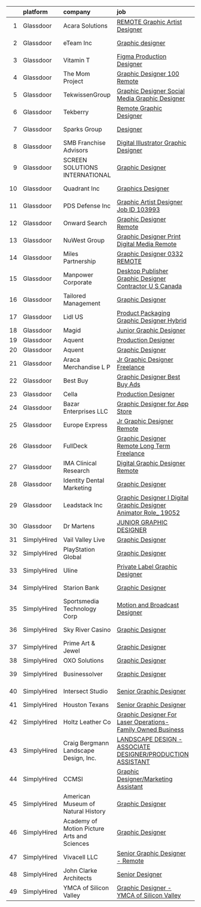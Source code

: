 

|    | platform    | company                                     | job                                                                                                                                                                                                                                                                                                                                                                                                                                                                                                                                                                                                                                                                                                                                                                                                                                                                                                                                                                                                                                                                                                                                                                                                                                                                                                                                                                                                                          | update_time   | location             |
|---:|:------------|:--------------------------------------------|:-----------------------------------------------------------------------------------------------------------------------------------------------------------------------------------------------------------------------------------------------------------------------------------------------------------------------------------------------------------------------------------------------------------------------------------------------------------------------------------------------------------------------------------------------------------------------------------------------------------------------------------------------------------------------------------------------------------------------------------------------------------------------------------------------------------------------------------------------------------------------------------------------------------------------------------------------------------------------------------------------------------------------------------------------------------------------------------------------------------------------------------------------------------------------------------------------------------------------------------------------------------------------------------------------------------------------------------------------------------------------------------------------------------------------------|:--------------|:---------------------|
|  1 | Glassdoor   | Acara Solutions                             | [REMOTE Graphic Artist Designer](https://www.glassdoor.com/partner/jobListing.htm?pos=118&ao=1110586&s=58&guid=00000181d76fe3139edc3bb3095b473e&src=GD_JOB_AD&t=SR&vt=w&ea=1&cs=1_ffbf6c90&cb=1657176843383&jobListingId=1007975119658&cpc=C4A69CCDBB3B9599&jrtk=3-0-1g7bmvopmg2d4801-1g7bmvoq5i9j6800-099f2c8023c48fb4--6NYlbfkN0BQuJXpfawXtfhwzLerQhC04iCxGrelUvn_xttDeop7CMmG32gURwRxtmLdzLGxgESU61qE8S3RslYZ1z-BhH3G9-sFiJgtum5grqzXsTvdCfNviOOaLGzvMMuiN6xhEkRv8dkN_0683ODe9FXNAH7DuEXAdQnXuuMlGFxQZ-fzGnlxoPCISL9BEzMKuv8FJc8SsdtJXsuNUj1W18gyNymWYC4PChondmOVD802FZy8NdHuhIrph6TsRxy5ad4lTt40fPMl6g-7QpQ23iOA6J2NAwpFZTpRAJ3rmuXcyRbmh3K8l4boAa_LkafiNbKEqKHeGRRMMMMxLsmJO4P7kqYN9T_lQhKOlyA_cXwoSoXA-ds_jUf_zk3W_eoCmKi9D9DXSS76wI-SyzTInw6wb9a5xx26qdybTmomtYxUMax6AHXBFfc_LhJoPk6-eiz4V9W3Lk-0B_CRxRlFQZtoPfQuu5RNEO4df1nQX5wm08N-Y6_T7wqAOp8b-Bgpxm0f-s1AEqaLUbu2QDwIhQMHC5EK5ZNdg_0FOn9IaC_KMf19ar31u3MfHi0ohasYbr2t5nY4qzzvRjXg0z-6F6uqNyLjNDWMQqSSwgCzjEeR8gg8OPsVuFvmxWnW_4hzhhrQiSfOW-sOfzLfgTfAX1hE-V5CNcjbVgYQbb4kX0a-IIIkVrnitzxzrxQqX14bJtd5f_poy9XUhjGcih7tEQ7UJrxX)                                                                                                                                                                                                                                                                                                                                    | 6d            | Orlando, FL          |
|  2 | Glassdoor   | eTeam Inc                                   | [Graphic designer](https://www.glassdoor.com/partner/jobListing.htm?pos=119&ao=1110586&s=58&guid=00000181d76fe3139edc3bb3095b473e&src=GD_JOB_AD&t=SR&vt=w&ea=1&cs=1_b54d4250&cb=1657176843383&jobListingId=1007986351950&cpc=2CAED5C921A5F994&jrtk=3-0-1g7bmvopmg2d4801-1g7bmvoq5i9j6800-f825e0b7b61fe252--6NYlbfkN0Dtmpfj98iB4C0jJJOWen3Era3IQfJzNZ4PFwBIKpo80E20bU78zJ3qEgsYTK5DSPzLLkBVNyadh0rdH9EF4yLyau84lI-dsFyU0Rlj9TyWPzzbxg0XzhRA7rZ6QIexTYRXlMHvtOncT7tygNVqgTozYyKwrg4XeRQTpqT0o1qjjyj8pwWZt7ssGpT7OSNAYfZYNfHuJlaC5OkeVsYNOTmiGxr8r3LtHV11x1tFw7B5CuKd_hyDJMl_VQ_tdvw2YvOxKYKgIHDyncfi2wU9VcQhWp8aYbrxJpPlOk8sz_ZfxV1Rhz4RdXLUX4MK9m03hNgAgjHHl9QZFYHDihZYDdyDTpcP0xVHZUWSTabO6a5SFx7LTGTAFDAOtu4wfXsesPZJlM02u3chYe7mVIE6jphEEWi0GOFDSq-CECeguDCvyDsTozbhY0VVndWc6AN_gkGmR-mtiSmTfZ44WkIYB_abpwHS7Aq-BX35XC3vDOSjx1Ep9RT66ajBNw7XafDrWkE%3D)                                                                                                                                                                                                                                                                                                                                                                                                                                                                                                                                                                    | 1d            | San Mateo, CA        |
|  3 | Glassdoor   | Vitamin T                                   | [Figma Production Designer](https://www.glassdoor.com/partner/jobListing.htm?pos=117&ao=1110586&s=58&guid=00000181d76fe3139edc3bb3095b473e&src=GD_JOB_AD&t=SR&vt=w&cs=1_f8db0bb9&cb=1657176843383&jobListingId=1007987464749&cpc=1FDE87803EF93CD3&jrtk=3-0-1g7bmvopmg2d4801-1g7bmvoq5i9j6800-e6866afb27e698a4--6NYlbfkN0DMrcEu7yrtATojKJA7cEzGQ3FdRGWLh0CZQInL4ECGI6k5tN82kdM0cJmh4vC7GgiBVMqJC5RmhFu7PEYgxLdA0FyN5Q0MsRUkFF0zD9NUXLflIitHVUTBi9ykAo9_qjZxnxkHvfKABmt67vOaDq3W1AoeQWZ3M4ufK6_jVDqLfBiyWPLX1jSdK1VTEF_QYazThs1WKx4JY8tV7Z-I3svMfF77BXB1JgyK6oHY7x35FvNSz9l3uB_A6qpOEj7Fq-7cJ8r9iGp6voeNxtxA7_AL1IOJ2VFCLRuB6_F4997HNMeJAcpPrWXckzFrxns7KUxvv7J8g1pPIw4W-OpWlDLXGP7wimkV8ePJ8y8Qjk4uPyHVhYImuBb9bKUhbnT7w2ug_5tqV5ld021nYAd6AIQ3CVhDVkpZzwybKhgsrl1IWZ6huzdFgvWC5iIvaZLEhwBCxFf9pRtpuX5Gqj2O9_TDwUvdCCTqVEo%3D)                                                                                                                                                                                                                                                                                                                                                                                                                                                                                                                                                                                                | 24h           | New York, NY         |
|  4 | Glassdoor   | The Mom Project                             | [Graphic Designer  100  Remote ](https://www.glassdoor.com/partner/jobListing.htm?pos=109&ao=1110586&s=58&guid=00000181d76fe3139edc3bb3095b473e&src=GD_JOB_AD&t=SR&vt=w&cs=1_f876b567&cb=1657176843381&jobListingId=1007987865662&cpc=7F6F94E2229B3AB5&jrtk=3-0-1g7bmvopmg2d4801-1g7bmvoq5i9j6800-969b4feaf08576f4--6NYlbfkN0BDp_epf89aHDQhKpPegNJQ_ldQpEFZQsM9OcONMGxWx6pU56EKHF58QjVdAUvn2gVWpkrLpX7vbb3ORdfjKY95xPDn0Q6wFEz3kaxCLlVrlJcsWX1wsGt37oDWjpmfVsyNesn5vfgI7RVzp_Ku_ujpggtNZBDw_33GE9WiXOwo2TJjQqnOmc_85HUEupvFFLvPn_zJ6Dck4Gb2ikm9o2zUFVU7KoBkZ_QTO4oXvSGxyPhZHNiYgpkBLQqvaXephrkPb0yXx8A-E0HEa_NKmV2ScY0RpjQjcAP6nkmXiwXiZ8p9Ot2HE8beUbl2SukKnYxOUKvV56nIOIrpAsVxug5WPLs3FrwZhdLKUrqvL-DRDUVFv9zKIKu85ZZzTaOeYNh3mEVZxuYPjTWUCgdKDwqsd6avOzXagsr6yLL19aZQWumXcAwrmLm4XFNv856JY4DFA58Z0U1_YlOd8lLBqnXRpgiyW7ztbuoKPYFTjytSeHl2Vx2AdUZlJKQGdynl0wuX9UO5SfPpmLWoTefehPdvYJcHLK9wfQdEryp5UGj0_ZTqzMBKbWGXEgoJuvV2Yh2iYkoBVdzvlQ%3D%3D)                                                                                                                                                                                                                                                                                                                                                                                                                                                                             | 24h           | Remote               |
|  5 | Glassdoor   | TekwissenGroup                              | [Graphic Designer   Social Media Graphic Designer](https://www.glassdoor.com/partner/jobListing.htm?pos=126&ao=1136043&s=58&guid=00000181d76fe3139edc3bb3095b473e&src=GD_JOB_AD&t=SR&vt=w&ea=1&cs=1_eff35621&cb=1657176843384&jobListingId=1007987621377&jrtk=3-0-1g7bmvopmg2d4801-1g7bmvoq5i9j6800-0a3726a4981fb766-)                                                                                                                                                                                                                                                                                                                                                                                                                                                                                                                                                                                                                                                                                                                                                                                                                                                                                                                                                                                                                                                                                                       | 24h           | Remote               |
|  6 | Glassdoor   | Tekberry                                    | [Remote Graphic Designer](https://www.glassdoor.com/partner/jobListing.htm?pos=116&ao=1110586&s=58&guid=00000181d76fe3139edc3bb3095b473e&src=GD_JOB_AD&t=SR&vt=w&cs=1_7c87fd76&cb=1657176843382&jobListingId=1007959541270&cpc=B076152010A3B66C&jrtk=3-0-1g7bmvopmg2d4801-1g7bmvoq5i9j6800-bd224231e4a2332e--6NYlbfkN0BDQrJHDr0jym1c460Rom7GbWBqeQg5GdRUBiBJdfTMP9g7xX-05YXYdcEBBbMbIOsbQXg7eUkWY4a6skr96-oziJ44WnqOSG0MT_R95d2xBigxspW3eYax8l4X2V7y5QxKnK7-XfuivAJg7IOiVC5x5tkdUfLqQyagXO50oN2vpnJ1A2ZZgepaqQpzbIesA4QGlt6ZUhpC7DWT9oFLSaCq7WEGQAqW_2pXuGC3n_PmySSzTg5Ej49ji51T4Z4-RzgYLsiynTxtnzPe171YuFGx6IjjqgXqvVbBI4O1A3EjDb3LC2ZiSK_3-OKJoekHKi4-7_qOEvFhHoVrCsONsw5O5pjeKtyyH5IavaSkCHanW5iwQZ_85maQ9dHf61Ku-YYsvLCG60Pdi8ojlMD_JU4XxmVqwssfSA0mmdAU6QBhW2jlmmpY8qd1Hfx_EJQYeJJ053Wp8Ljw1vyaOGdISSu1Y2dkpuGUBtE-L8nolZn3s4uuEb4WVHo3mZ2ANdc09RmJdm_I91Kh6vKbU_IE2POTPfO4d_5n1yW8aUlrmsP2Y7q1bU39qH0gA-HK7ihX6JQWZaZCrsatCQ%3D%3D)                                                                                                                                                                                                                                                                                                                                                                                                                                                                                    | 13d           | Stanford, CA         |
|  7 | Glassdoor   | Sparks Group                                | [Designer](https://www.glassdoor.com/partner/jobListing.htm?pos=120&ao=1110586&s=58&guid=00000181d76fe3139edc3bb3095b473e&src=GD_JOB_AD&t=SR&vt=w&cs=1_9ea7133d&cb=1657176843383&jobListingId=1007984907906&cpc=AC285F3A3ECA6BB0&jrtk=3-0-1g7bmvopmg2d4801-1g7bmvoq5i9j6800-0cdb011dd245df0c--6NYlbfkN0CVbIAoVGlVV0muHIzlWY31dYj5hrVkKa7qBWZ-hZn3g-zWnitpxah_RyLopvrEJPKEAMPXU9HMaS80CXI05aqcrVwhsRjOUcSxdkVN9CKtUgpNsvbGofoE7kpAYqOOMva1hBxHUW74frjAQrMulyw2A9Vetgs4W6ZzE3A_m1H_MrNXR-RZ-yBdA0-IIo98SGvMQq2im3dgJ5MLTX5PfXul2mvh34YrBvIRI6H1eiepZP8m_SyTeP31sd2zMcC1aVRcDc63VA86t9lxsFJoBYSXTWHtE5UPvL_kx2t4T92diw7QyN_JDNeVPEpVSXL9-AZICa1zDP6kob2WGfwNI6VuJVe0iTklDo2_4qcVYTR4A-uWzJ4dxzrtmpp4SPbDDITZf-XcNmz4bvRuzkIQdjeNpciqSUXHSnpoLmoKU0-c0x2Tpzdo3rYiIDaBJPuad4OIE1vByt9987BFQ71ySr9L2QJIEbYVjxdvRgf86QeZxfypV-FOrWbb5_ihVsjNuVc%3D)                                                                                                                                                                                                                                                                                                                                                                                                                                                                                                                                                                                 | 1d            | Rockville, MD        |
|  8 | Glassdoor   | SMB Franchise Advisors                      | [Digital Illustrator Graphic Designer](https://www.glassdoor.com/partner/jobListing.htm?pos=125&ao=1136043&s=58&guid=00000181d76fe3139edc3bb3095b473e&src=GD_JOB_AD&t=SR&vt=w&ea=1&cs=1_743d59c7&cb=1657176843384&jobListingId=1007982450518&jrtk=3-0-1g7bmvopmg2d4801-1g7bmvoq5i9j6800-c5add34959eea285-)                                                                                                                                                                                                                                                                                                                                                                                                                                                                                                                                                                                                                                                                                                                                                                                                                                                                                                                                                                                                                                                                                                                   | 2d            | Remote               |
|  9 | Glassdoor   | SCREEN SOLUTIONS INTERNATIONAL              | [Graphic Designer](https://www.glassdoor.com/partner/jobListing.htm?pos=107&ao=1110586&s=58&guid=00000181d76fe3139edc3bb3095b473e&src=GD_JOB_AD&t=SR&vt=w&ea=1&cs=1_92714256&cb=1657176843381&jobListingId=1007985398280&cpc=3DB599BF2F4828F0&jrtk=3-0-1g7bmvopmg2d4801-1g7bmvoq5i9j6800-ba012032f0747119--6NYlbfkN0ATuzukLZvOA7Cxi5gGVTPK8s05ijijAIGQnHXs5Od0XxWzMwbemhMUgb57W4tE4gJHqqpxqBZ96lFwZLn2lf9xwIXh6PBjZr7mQdGxF6yvQQPkbdiEA2Jvy7jJPxpzlzyt7paaFp7_9K4TTlfN_Hazb4jH_ZTV92hyyoaIDLCYHlQ9tFUaadAyVL9TPgIK6j_K8s9lMNlBYYgenfiS9pkqSsJ4erLiDABUmLISUfzPtyBeolVMcUeFm1DDiduPbFU8bD92-IZ4w5fN9g-gHQUgLH0tG4WT3cIcjI-0ugpkhCSHXcyGdLWj29gjxOGMbr4bkf_LWIw8nsNcrxo1S2cASYTQvOczs8-X8uMzSzSdyga5nl7Q_mvgpV3iPhQLwhNRs8Pz8xCWHvSYhVD7lkYi1OhnI7uPChJQ8tYczLo69Xqbfn9bGREeqK5Lo0gARDDxFld3nY_7Dnewn9SVHIIifEzjhlQETNB6RHSLWeQgv-qrI_GZ15G3)                                                                                                                                                                                                                                                                                                                                                                                                                                                                                                                                                                                  | 1d            | Rocklin, CA          |
| 10 | Glassdoor   | Quadrant  Inc                               | [Graphics   Designer](https://www.glassdoor.com/partner/jobListing.htm?pos=122&ao=1110586&s=58&guid=00000181d76fe3139edc3bb3095b473e&src=GD_JOB_AD&t=SR&vt=w&ea=1&cs=1_b1943a02&cb=1657176843384&jobListingId=1007968436675&cpc=32EE424DE2B657EB&jrtk=3-0-1g7bmvopmg2d4801-1g7bmvoq5i9j6800-ce5d6882680891e8--6NYlbfkN0CXfzcAHfQAxgGXDgxABv0Df8luU_SMZ_lapPBFJNNdh0qTN8PvVzPanLr29I3nNh0J1RI-wUT1TXH01YVqSrnGqkXD-iYxOaO2001gdPgSAEgF-4tWxD6qn5LfY0E2CzGD6dt8v70M_yDmrTFUq985UCH2zRbzw_su0rD0cEyq5rst-YRfXs1yIZQCl7216bxR7l4glYd9gqP7JkRoytnbTtx6MlSO8E1TImBhtFv1AWa1AboUZXc-DLIXacHmNwpgp2DAFxkE2hMUMdtAPwvyVBqOagco6oRI3JMnsGUo7_Juq2UJb5NH2juDAE1jAv6_tvFCc9Othg25tD7tVFAXFjXVGLDUxwB3yqD6DjTdKmWNQMyk38DxgXGxOaYLy1_xqkzry8dVnCbe0gABN-871sRO1NsRcNzgfricQJYPUeLwN0m_M5cQs-GsUHKSv7EZbgyMXAk9luEdjXK0ly7YEglHKgQJhUYmxz083xlmsY4RVHj0vThOOOLZ_GdDJThqrnqIjM3rrYQk8opst3m6jFPfcB_7sMXKSLY2zJ0pPFnXoXMSOblNmAeWjfJ0-ndGXOEHXXiWox2KaL3ObHg5ZQsFhBr2GmCVch25dXQ5TsY2bUdAzgMD3XpXUvnhLbQ8qgjfLpWV4ZP1rYqn_qGa5P9boHMLQfutGKK5EJ28D9kQCZuNdlvZawa6yECKFbXq4potacsSUjdBkr4_KSKahlE_0hzvw6C4NqmNd30o_FbAJNb127tysCS8N1INe9jd3JBmouyF8BZVdNydMcnwUx8-avXGHKmMh_aM_sxYBlVd9SMiBN7hG4_rQqblBtXhzFZVtPDhEpZpZ4V6GyghaXKR_Ws2PPv36VTV8NjegkoH8YsvPQU_pUchCWNLjK8QtWLE40sODYlS1VY3Sv8tS37D1n0ZP9g--cIdOvp8_FSL8ZamOXl7d6YI7WNGEWRnT602fDB18jf-k3ORqBmlo1B0tVOgHiDsMo1ukZZlIFEaxJV5FbEkSTSzdvpfDpJf3VNQQM3TbXawARVazp1doKZ_3eY8Si4%3D) | 8d            | Springfield, VA      |
| 11 | Glassdoor   | PDS Defense  Inc                            | [Graphic Artist Designer   Job ID 103993](https://www.glassdoor.com/partner/jobListing.htm?pos=112&ao=1110586&s=58&guid=00000181d76fe3139edc3bb3095b473e&src=GD_JOB_AD&t=SR&vt=w&ea=1&cs=1_88b0b0a2&cb=1657176843382&jobListingId=1007977359533&cpc=F4EED0218A761C36&jrtk=3-0-1g7bmvopmg2d4801-1g7bmvoq5i9j6800-2f911ed6f7f9f467--6NYlbfkN0BLQ6hkz6GMEPsiDV6dZwFY4wMBUE_AioakCFmtqBrqGrxCtQ4UOaWb1H3TF5yZ3tg8e-CWsVyqQpsNRFdE5CEXbwF1jjPw5IQIEs4Kp4nXnPCc-Brwe49tDwX4cXe4L-S2p5rWWhK3h24xhI7p1rj4Us2ur5pvROSzwoGh3ie96rOZqwZnphNCZMDYN2iYHTICjdBshQhNezXgxDwIcDsqYXCTAce_2QFkjCmQnFx0Y39_RP4JeRSkqdxRHT0jaABNp7cL4Sv_V-QUihrNEPoO1eZ0nT9dY_CU6f60VjWEhp9ZRBK1HUQhI02K8qnuTTDYDBhw1wwp8PIOOdK74ujn8OtHJx6H9mvVVJJsjmlmMLKwb_Nx_IYXqNlvHpyhsXAuQbaB-iTkyLzcn1FYL6tbC6osNt_7B2eL5wr8UzngjeNu217kC0Nw5aByMwX5ye5lmyf7TD6KuCBxditW8UTymtKOTqHB0wDelqa_HTBcGF0JYszGAXkZ1e1s0j1r79gEj2MDuyj1iw%3D%3D)                                                                                                                                                                                                                                                                                                                                                                                                                                                                                                                               | 5d            | Owego, NY            |
| 12 | Glassdoor   | Onward Search                               | [Graphic Designer  Remote ](https://www.glassdoor.com/partner/jobListing.htm?pos=121&ao=1110586&s=58&guid=00000181d76fe3139edc3bb3095b473e&src=GD_JOB_AD&t=SR&vt=w&cs=1_6d13747d&cb=1657176843383&jobListingId=1007974940894&cpc=AC285F3A3ECA6BB0&jrtk=3-0-1g7bmvopmg2d4801-1g7bmvoq5i9j6800-3b7976fcea630485--6NYlbfkN0B7YoEZZ2QAGDyEGGmBPAUWSHc1Mt3sMCn9FehKcWA3w1hdwjpEweHGJ9uPpOtWDZpWCRu8JXjOYHf7H23iTxxCcBdGlpSceKER1VKJaSQfIEdbseNPNadnTEzR7esZCtWBPIw7doMbAF64me--yXvcxO4NTYi5Tk8VIk0bdJvGJB3e1ocYjSC1m0odZsji4RDq7tIIoriCuhy2YBOcowyUpwq2NabFixBKlUc4YUjo3pMvorU7A-vdr4xtlQ1Z0mxUha3CXMxFQ-BEm0thsEEeXbMl9Sr3hhAf2zp24tHIWXAILFasBPHg2LqkxYAzGcGPF7I1oNx6ZYssNCKIcgVBhVDBcZULEaZuBdvEjuQ09sY7MdQ5oK9ei-q0AmmiCAjW3E0L-W581cOqeObwqxWL-qYYvBuPTeA532NlGd-QhxPHiEbYqvLtZgSGmr_erFkkdzlmV13JB8HE5vXcH8HLr3NgdNdTNGZWmSuHDo5uQf1jCARUdw3JdZGJj_L-SkcRsImiWKTusJcYRYNEHvvJ7y-XEn_4VF33dq8n5-vKbZgYWlhDhk9JOFT3-NkwlAIYtjxxUN4sfnzfcBTRT5mu0TYLIRvUPkLdjlAFid_Om_Ib1YpPe87_9Wt-TTZHGanZ-Tu1rBqIcP38IC6q3PtIII_wbioJzCsvWUrQrdsamArSE_qZH5-UFSiijQgSYD4ALmSrLVNKa7XmAbVo1uEmzrT-FlEE64nP_Cp0DuBIGmvVsBpVq9-Z-9edESVfC7STI4vPM5ne-R5imMHZwRIgq_G-S3kBEFAiXJ4DJ2OWsr31Bvb1C57AXSztozJa25ZhnLmsoPUbtGy5Yp9J04j0SvG79IJQGUj2aUpf4hbyRsGWX60y7OYx_pTdPib_cOHFBOR77suR-TF_W-bsTcVWekKZb8i6z0hdYuCp-_OF43X7J_FlLqPw2vd_G-gRCTQ1TQXfnTHq2kg4ur38tsRpL2FH0CZjodrd8PjC9POrVCGdPP4t5mF2ZRQI3FPP-0flcqkez2ELSg%3D%3D)                  | 6d            | Pasadena, CA         |
| 13 | Glassdoor   | NuWest Group                                | [Graphic Designer  Print   Digital Media  Remote  ](https://www.glassdoor.com/partner/jobListing.htm?pos=101&ao=1110586&s=58&guid=00000181d76fe3139edc3bb3095b473e&src=GD_JOB_AD&t=SR&vt=w&ea=1&cs=1_49a7d3db&cb=1657176843380&jobListingId=1007988341618&cpc=281FE6ECBEE2538F&jrtk=3-0-1g7bmvopmg2d4801-1g7bmvoq5i9j6800-b5671cee6b74a1b7--6NYlbfkN0DWCPMblvXmg65e051I_4RS2vwM3HfOIbdzHgj0Ry8eUTX2grtM8WtZedPS-r9tmH844Ak2jQAYXTWcYgTqVvp2WQmGK01gyq2EfbkBOV9O0PbhnIEdyKq3J8R6dyWLmh6vIsSrCmmjl1OQVJcCZ9ATk276R7meshG8sSq8iRBoOypBHYhX-uFBD9YiZWfq25IN5MmUOq2uBhoKD0Re_eCBF5ELxBNtrQONWLykJg3IMmDzqvsoD3MQKV30qeZ9eEhTCbMFAMN155vU3OyyT_Pl_oug7bGU4xRWryGZGXiQkq85cp_V_SaTDNyMTjapLlINWnEP-Z3V5yc_wirPm0n1U3EINfv5ijoReGrYkFMvE8Ykd9NRpSkrLADgrCMcbwdohxAWZuvI64kpWN8UU_izLDgpKi3URRuy3CSaDKhU4B2Io6k2PmZ1jnyR3Qc_RzKbpCgugofedohAiBReYyE5aR0Be2Gg4Rh9ebyDzM3rqQOFIOf5prHfInz4GPLGUoEqXcTw_gNkwb3DROC9mVHy)                                                                                                                                                                                                                                                                                                                                                                                                                                                                                                                 | 24h           | Remote               |
| 14 | Glassdoor   | Miles Partnership                           | [Graphic Designer   0332  REMOTE ](https://www.glassdoor.com/partner/jobListing.htm?pos=129&ao=1136043&s=58&guid=00000181d76fe3139edc3bb3095b473e&src=GD_JOB_AD&t=SR&vt=w&cs=1_7ad44822&cb=1657176843384&jobListingId=1007977680212&jrtk=3-0-1g7bmvopmg2d4801-1g7bmvoq5i9j6800-2472180b04ff2a40-)                                                                                                                                                                                                                                                                                                                                                                                                                                                                                                                                                                                                                                                                                                                                                                                                                                                                                                                                                                                                                                                                                                                            | 5d            | Florida              |
| 15 | Glassdoor   | Manpower Corporate                          | [Desktop Publisher Graphic Designer   Contractor  U S    Canada ](https://www.glassdoor.com/partner/jobListing.htm?pos=110&ao=1110586&s=58&guid=00000181d76fe3139edc3bb3095b473e&src=GD_JOB_AD&t=SR&vt=w&ea=1&cs=1_27e8d61c&cb=1657176843382&jobListingId=1007988008080&cpc=AC285F3A3ECA6BB0&jrtk=3-0-1g7bmvopmg2d4801-1g7bmvoq5i9j6800-61abf5688937a0a6--6NYlbfkN0D_S_Bp26r6tmG_kKxpmEktsuqHaNMuK3wVOID2ynVpI1DiEl9jDkj5e9GVOuLsgsg98BCb6nyJrh5bxciMkH8EDk1qTXMzKQxL_LSjtA5v3g6Su-pzdPebyZ-HFQM7RU5QCXa8t-j3QFIoYfxNZcis2PlwqewNK1Kl53II8v_XwjX41Yez0a4fLDsvghGCHqqRW1O0J2aGn9OqkyZR1LxZQS8IB4_BB2BexFrMdn5O9b9d0fK4JMogFE0hSWpG5DOlazcX6C8GUzZXizmeQnjSNyZZta7viWcaENbhJ2savHoLkDWSL2HrEHty9njx-wDPj8DU02oawwrAz4aQL9qQqt2R7FYTbWwDlVKgXRqtbR91GpDHxMsj5azMuvQVyAdUuFuIu8mT75XgjYDSG4ckNs4HUrX1wLtq35Akadk9wofzYAcX3d4PrqVvZjmSe_ulFnlAzMk5bNh6Md2IgMPwIJQo_rDIMk6dJpMxCFRQEjEEnh5WyzmF_v3bzoLKJ1o4UdRDe-OtYg%3D%3D)                                                                                                                                                                                                                                                                                                                                                                                                                                                                                                       | 24h           | Remote               |
| 16 | Glassdoor   | Tailored Management                         | [Graphic Designer](https://www.glassdoor.com/partner/jobListing.htm?pos=113&ao=1110586&s=58&guid=00000181d76fe3139edc3bb3095b473e&src=GD_JOB_AD&t=SR&vt=w&ea=1&cs=1_5a60e38a&cb=1657176843382&jobListingId=1007987678916&cpc=4F748F1840550ABC&jrtk=3-0-1g7bmvopmg2d4801-1g7bmvoq5i9j6800-90081b956df9e8f2--6NYlbfkN0DI_pqscLjs9LkB0jlO39g2s8RE9SCHTdataN4HV1TulM7Ds4Lr1PIsy6p-3eh5k9axSY1fVjnzIkrEYNmx2gGcAbIxjgjl3Q9yHAJfz4HDJ8vIuEwkn6JAOuHk9tJJxrn3SUJSF_EZej4JLQMHChn94zKg8L1kGMQvd-NKOfrMZXhB-N9Ol2jd2iWNwNqsM_5qtRhmPiXp83r-_21Imr-M4w20SJDSW1_d0jgXbGN5ESmSDdS95Pn7gm0OMyyQXEQrYDGgqsVyLZ-X7gx4jX_25dp7iA1hYFmO1cRLSDG_uLvgFrojdyblpseQ6AwQuD8lMBX9mPgz_5kodw0-wUIaUmDsVOEv7_3HC6bOIZVRjaPRfrfNeGXWZuAkZ0ViA81eeAsSpGGFYEMKZpXHcHgp3sNABJhG2TTUpDxe07oJI6dhIe1BcUf24ySYbrgfUOzi6kjIi1uF5nEeO4nRVX8_qfLhZwQjAcOHXvS-pml9IeGNRfB1udSR8adQLv-cyVTs60cwIC3TNF8t6OPC-w9nbzO8lVl-AP4%3D)                                                                                                                                                                                                                                                                                                                                                                                                                                                                                                                                    | 24h           | New York, NY         |
| 17 | Glassdoor   | Lidl US                                     | [Product Packaging Graphic Designer  Hybrid ](https://www.glassdoor.com/partner/jobListing.htm?pos=104&ao=1110586&s=58&guid=00000181d76fe3139edc3bb3095b473e&src=GD_JOB_AD&t=SR&vt=w&cs=1_52a4ba82&cb=1657176843380&jobListingId=1007974692142&cpc=48B9F4758953335C&jrtk=3-0-1g7bmvopmg2d4801-1g7bmvoq5i9j6800-1e928f9d5588ae2e--6NYlbfkN0B7lF4gd9LLEYBrGqWuHscbhgZWYIDZvIdUMuh70svRVlXrsVJWsAe4yv5l_hMWg7lJuCivwX-elAF6Vu_l9NqKnWEA3TVc_9CyH_66oN-1SoumNqe9xvEHR4icXFJweRbENEMAGcYe4unaBbk5_JTBDONxszBuklCBF8dP_Opm1ylGSuPH05avYWlMLIYUQ74AtIReVEO8LyrPzj-BMQQIsZFD-uP-cO1JuBXhSbZeZmvcrZxPuENo4QZ5R1e_NmhvYT-yMdoKqnQ3M7bIzzsglgKvdkq1V_aftB0wXhCeWxOBUIuKeh63Xj81PgRGGZ3qwTfdN_stPCFesakFhfL6m-rKTpIvnZFhE3QeDYptDdUmR069X3CXV9ljGKaOxCOWCsOS7tiXJIs1LztdnJZLun7-gAi5k_jRTNGXojuVoXjF0xiKMlcWpuyV8SpsexRPrMLOD42a-xcrQyWg4erGXBQrDecO2OpmarqVGnnAAWXv8KXAv7UsWXRznUmbN5hbeDe5XDe3_VUIWy30AiGBLGGZmwxTD-ydOU_Ge7kmkxS-u2CNCk2neL0Z8iPQZBDxItkPlX7G5hnNobTlm4nNp9OFDdbWdrk%3D)                                                                                                                                                                                                                                                                                                                                                                                                                                              | 6d            | Arlington, VA        |
| 18 | Glassdoor   | Magid                                       | [Junior Graphic Designer](https://www.glassdoor.com/partner/jobListing.htm?pos=102&ao=1110586&s=58&guid=00000181d76fe3139edc3bb3095b473e&src=GD_JOB_AD&t=SR&vt=w&ea=1&cs=1_873ec9d5&cb=1657176843380&jobListingId=1007985513095&cpc=F583A5AE0DDDFE3A&jrtk=3-0-1g7bmvopmg2d4801-1g7bmvoq5i9j6800-97dedd6d5622ff2d--6NYlbfkN0Dfc8qxQaUOUj0XhQ-_QmlkkiqFOsq2bPQMpcm98o2tvp2WlvU4Hr5nkRIVnBeqTT3ka-1PtyEZLeClE_15Y6Etw4m4doX_xpuW92EreUaAf6jtfmQumLcd8zMQW4NOeXJQOIPccx-Oe28-8AmCH7HmyvwwXvCZ9Ik7r3H-dobJkbhNjxdqzh1-wrPx9etP2flJBVkE9qxanXsbpo4OVbqHenUElWA7vaP_CLaQL5DE9ZEK8kfD2VB6cdD1LzKzyoVDd268oe1j4Qvq_g7kCpazaYNUbdN3QvumnqFG-6GI3AgAoQ-GDSoaK7P6NJYE_-nBO5uiwTgb6Moql3m1l79K5GmdQeDEnHHt9gzIkoxmbrjWqQLWU34A0SG0pST3JBFlc3Md65OBDZtnc6wMQnYj_AafjNhY8VwdlI9QUKz2fNKOSaMOuPsNzREHxFWyjA5j3a58gwmLnjQoBfPUI4SDb2d6Vmz4fDyzhe00bp7PqIZF-pAb_87TU7FU7t-PB8s%3D)                                                                                                                                                                                                                                                                                                                                                                                                                                                                                                                                                             | 1d            | Remote               |
| 19 | Glassdoor   | Aquent                                      | [Production Designer](https://www.glassdoor.com/partner/jobListing.htm?pos=115&ao=1110586&s=58&guid=00000181d76fe3139edc3bb3095b473e&src=GD_JOB_AD&t=SR&vt=w&cs=1_ed68160a&cb=1657176843382&jobListingId=1007988244186&cpc=723ADC3DFE402989&jrtk=3-0-1g7bmvopmg2d4801-1g7bmvoq5i9j6800-2cb2b9e75bb4a242--6NYlbfkN0DMrcEu7yrtATojKJA7cEzGQ3FdRGWLh0CZQInL4ECGI9gD0Wolx9R2EDT7B77c2cT-qOkntyIrVWU9qnq_w7KpIlF6SP8CmHDATiydK_3p80LYKGCgegJj3GZzgRVtLS95L7rS2ETus3JqkZHvC3mDDGPzLtCMrimOpvaJq1kexeVUoHqphbhrcO6tflcvy0CQe3Kq55cBjPi_aOPF4mTnT6WbPPA7NdEoITTob9IUuCzQCnLwUiNoT-FgFDs5npMmBeQtsk457BCACww0ARGoi31ayQBYHIMXCVvRyDKTLQ6hhBMX9LfVpbsQlK3QE5UgQMx-jOUeYe9KQBF7Mz9ppp7Y2Rr6vayFZ9ebDDOlvuRCj269Q2tr8f4XzC4g-bnaNwFnub4VY0hQKEVOa_bTubFL1DRjEnTbP6Or6V0XWXPZzGUcpcTUYQnpDWD1nXrBRR6soQAj3pNvOZfSJABR)                                                                                                                                                                                                                                                                                                                                                                                                                                                                                                                                                                                                                    | 24h           | Remote               |
| 20 | Glassdoor   | Aquent                                      | [Graphic Designer](https://www.glassdoor.com/partner/jobListing.htm?pos=111&ao=1110586&s=58&guid=00000181d76fe3139edc3bb3095b473e&src=GD_JOB_AD&t=SR&vt=w&cs=1_16c37845&cb=1657176843382&jobListingId=1007988996665&cpc=1160948BCBA38B5B&jrtk=3-0-1g7bmvopmg2d4801-1g7bmvoq5i9j6800-d52aca7df62de0a8--6NYlbfkN0DMrcEu7yrtATojKJA7cEzGQ3FdRGWLh0CZQInL4ECGI9gD0Wolx9R2v-Aex0-GK042anucAX0UHAFAOZzfrb71RaUo5kU5NRbNy-NsEMl1LCrzajUtzA10UAE84u9e-MwLM1_TYh0_bh1m7rzdxuUI1PJE0uGSyUy0yJb0OhvDaVSu26dbp7BvQtxnODJDc7s_JBo5t-HdOXOwP7bgX5FgMBxeWobYusJQ2OWhjKo3pq0jXEB1bdQOPVaHGLyswFxU8DAX5NKUX14MmDF7peAPI8G86ZLylKnl4EcRrB2Z8LasSax7UGoUxkesJO9VjiQQlJjVdFy-VJJdw2zFBV9Bb8joYkig1-1CuPx2hSh_cN7RfxtCD5R5KIt26c-w1NSN5_qfnTh76POsKRQI27nwAaZT09h12POEASOp8XLtquIUnHvjbsi3wsh3ilT5incvzKnYFqCrweyBdkhT5fyZ)                                                                                                                                                                                                                                                                                                                                                                                                                                                                                                                                                                                                                       | 24h           | Atlanta, GA          |
| 21 | Glassdoor   | Araca Merchandise L P                       | [Jr  Graphic Designer   Freelance](https://www.glassdoor.com/partner/jobListing.htm?pos=106&ao=1110586&s=58&guid=00000181d76fe3139edc3bb3095b473e&src=GD_JOB_AD&t=SR&vt=w&ea=1&cs=1_dace7b08&cb=1657176843381&jobListingId=1007969224262&cpc=8795CF9063CD573D&jrtk=3-0-1g7bmvopmg2d4801-1g7bmvoq5i9j6800-4f202b68e8795897--6NYlbfkN0C5jinrRu9OFhzXOfMFG0wpnKYKfiIowwwIeRu8MnNJgc43Lf5OFtMVXfVG-wWgMYDgDAzBkjvsXjKsXQ7SrSkLqya4QFyStzmb1_W01uclnUgAK8sxOWNnjIF6s-qGzhS7Kc8xXrWAM7esJsagZJAwRebVVFNtMgVKaja0ngpl7nMb2LUak-EuKTRrK7uXXnUDHzgNDGVM-0LQpWv3bXiGK2HSx2uLqlwihH5zFdyT6jO6mePaE8QdJJG-m9XaJLtBX6S8gIWE8cUZ1CJamYdfOkUCEV5aoey3qXx978aRQafcUCBi1hzKtDO889s9KNuexReDqDfKPzsKlNMxU1fAA1RbHs9BbCJ0sPtqiGe9uEAFq0uVd6t44kEcrFDQ__VWC6yflcuFTIADuG3kRKuSsx0e6H2uNiAzg07IuKHZtFSWnKOzNMrbqSbS9humSsO70OPq9xD7GsJiRor4DAtbL_3p_MPoOzHhOHrZ_VW2St7MNF5U3bULjk9Yan-KSYs%3D)                                                                                                                                                                                                                                                                                                                                                                                                                                                                                                                                                    | 8d            | Remote               |
| 22 | Glassdoor   | Best Buy                                    | [Graphic Designer   Best Buy Ads](https://www.glassdoor.com/partner/jobListing.htm?pos=128&ao=1136043&s=58&guid=00000181d76fe3139edc3bb3095b473e&src=GD_JOB_AD&t=SR&vt=w&cs=1_5a86970a&cb=1657176843384&jobListingId=1007973233613&jrtk=3-0-1g7bmvopmg2d4801-1g7bmvoq5i9j6800-fc1ae784dc80265e-)                                                                                                                                                                                                                                                                                                                                                                                                                                                                                                                                                                                                                                                                                                                                                                                                                                                                                                                                                                                                                                                                                                                             | 6d            | Richfield, MN        |
| 23 | Glassdoor   | Cella                                       | [Production Designer](https://www.glassdoor.com/partner/jobListing.htm?pos=108&ao=1110586&s=58&guid=00000181d76fe3139edc3bb3095b473e&src=GD_JOB_AD&t=SR&vt=w&cs=1_ab53bf53&cb=1657176843381&jobListingId=1007988004455&cpc=F41FEAB56D215062&jrtk=3-0-1g7bmvopmg2d4801-1g7bmvoq5i9j6800-661a33f648736994--6NYlbfkN0ABL5jwqrJX8j4-zsE1pdctockIOMh3bUiDojLxDHSgfnyfdrl215GIT9Vdrv6w9Un7pt__NKFrEMXdFNI_-gXMZ64BdvBYCKAUevBPGXI9NHic9JvK49a230Zb2X6vcVYsrNyAKFJIlLC1TSb_-oWrcLHXJ76qSu6kicEr981IggWbCYTOMHxQCn17E_XpXQmYTPMd5m3H1YnMjidgriaAbmdzQ05GD9_R7a88ZyD74SKMUWY5epgi8V1hiiC0tOQly4cSiXZwVbBkppgOmF3rQ6iQLH_OkIvpMuy2WO7SA-N6i2Q14S_ykaTM_3BFfYwAv6b6ZmhZAcq3eegRTuCxnfFoGSVIecZTdls-ryUJZdvnx_c8Fb3-tX3ezz2w12-93eFyww8BJdCYc7zzHo0IpbnFo0LwdqWmdK6bfjQNpVxGET9_d7k7Xs-JpDqXVfxvS5k2McOF3B4OuemV_58dqVS3FIPmWwA2COUT5fF1GeBxv7SMjOzgRtpdv3uokMkuHu7dRhxLoiwjdc3xiTJTx5_LmCIJCSbU0PoO2MmQVr8Xkw-fP5Rk-GUBmIWLco7yMY8A3JaTEdskrgAzl6IDq41_n14ND-k8hpc8CJfB7UqOu3xCY3g0UOCP33P2LxKDus0g1O24tPOeNSt0Gy2mEpS99k8gbpu9qvnfV7dYSgz45osj8d544KGNWvA6H3UKBDZ_CXGjGpXTmPj_yCqN0777w-P-PoauilbCa6eFRSyLPA-oFFEk)                                                                                                                                                                                                                                                                                                                    | 24h           | Dallas, TX           |
| 24 | Glassdoor   | Bazar Enterprises LLC                       | [Graphic Designer for App Store](https://www.glassdoor.com/partner/jobListing.htm?pos=127&ao=1136043&s=58&guid=00000181d76fe3139edc3bb3095b473e&src=GD_JOB_AD&t=SR&vt=w&ea=1&cs=1_f243c7b8&cb=1657176843384&jobListingId=1007980889796&jrtk=3-0-1g7bmvopmg2d4801-1g7bmvoq5i9j6800-5d619e117863604d-)                                                                                                                                                                                                                                                                                                                                                                                                                                                                                                                                                                                                                                                                                                                                                                                                                                                                                                                                                                                                                                                                                                                         | 3d            | Remote               |
| 25 | Glassdoor   | Europe Express                              | [Jr Graphic Designer  Remote](https://www.glassdoor.com/partner/jobListing.htm?pos=123&ao=1136043&s=58&guid=00000181d76fe3139edc3bb3095b473e&src=GD_JOB_AD&t=SR&vt=w&ea=1&cs=1_bbeeaa97&cb=1657176843383&jobListingId=1007978030363&jrtk=3-0-1g7bmvopmg2d4801-1g7bmvoq5i9j6800-71c0db605f7e66e6-)                                                                                                                                                                                                                                                                                                                                                                                                                                                                                                                                                                                                                                                                                                                                                                                                                                                                                                                                                                                                                                                                                                                            | 5d            | Remote               |
| 26 | Glassdoor   | FullDeck                                    | [Graphic Designer  Remote Long Term Freelance](https://www.glassdoor.com/partner/jobListing.htm?pos=114&ao=1110586&s=58&guid=00000181d76fe3139edc3bb3095b473e&src=GD_JOB_AD&t=SR&vt=w&ea=1&cs=1_60c685f7&cb=1657176843383&jobListingId=1007985257563&cpc=FB7E4A1762AE5BEC&jrtk=3-0-1g7bmvopmg2d4801-1g7bmvoq5i9j6800-263a70668d684f15--6NYlbfkN0AyLYn6e4nOsln60gailr5YF6DJD2ie_1ebCPdPTsHIrVzbdEm4_QsKTicBcCO4vXRCpWcTIz7nSDzse_JS7AXyybhPyb_D3HvxRSthx2llK_io8nb72Nx_IQ9YB-h9cRa4evYrmfw4XPofUpW6wgR9BP9Is2wz9MCJJFUV_bExG-zUSVsbu9roESQWGRz2UiddYdaINn9RUsUyt6aNu477cBOpMlRT45LjpA74Iit8QLAW8RjH3sB7ys78TwGZ1uij5aWS-19Q3brAlakCpBbNzo2sO8cW7T8EEgfOje8DiPcqsI_muvICoVTWez27QUBcqYbFnv-I0ho23pN8rYxIfNVaJkdivasN4Nq7yg-cUAcYTF6XFRVK6GGDJWwoqK_hnvE58Mcsz-ICKQFmqDioieuoXH6XH3FJXzjwx7Hc1BCV7v2X0hpziEbOtOfq9LcSHLAUVM0SC1UnpyhI_f4VYCs_9Rr0gGzUT5FjULgzqiL1xzI9ZkJVh7KTtg3QoMg%3D)                                                                                                                                                                                                                                                                                                                                                                                                                                                                                                                                        | 1d            | Los Angeles, CA      |
| 27 | Glassdoor   | IMA Clinical Research                       | [Digital Graphic Designer   Remote](https://www.glassdoor.com/partner/jobListing.htm?pos=130&ao=1136043&s=58&guid=00000181d76fe3139edc3bb3095b473e&src=GD_JOB_AD&t=SR&vt=w&ea=1&cs=1_d2bfca75&cb=1657176843384&jobListingId=1007978526763&jrtk=3-0-1g7bmvopmg2d4801-1g7bmvoq5i9j6800-9c2db155be9cf096-)                                                                                                                                                                                                                                                                                                                                                                                                                                                                                                                                                                                                                                                                                                                                                                                                                                                                                                                                                                                                                                                                                                                      | 4d            | Fairfield, NJ        |
| 28 | Glassdoor   | Identity Dental Marketing                   | [Graphic Designer](https://www.glassdoor.com/partner/jobListing.htm?pos=105&ao=1110586&s=58&guid=00000181d76fe3139edc3bb3095b473e&src=GD_JOB_AD&t=SR&vt=w&ea=1&cs=1_99e74083&cb=1657176843381&jobListingId=1007969164108&cpc=8795CF9063CD573D&jrtk=3-0-1g7bmvopmg2d4801-1g7bmvoq5i9j6800-30ada088c0fad619--6NYlbfkN0Dr78ut6cohwPRRl2eH2TnUoEDRRoKNJ8Biv-eVx751-KUhonc7jgzxb0dtI1WzXBrd8SZhZ0cvtyTgnFD71LIbX62Z3oom780UIscMk-R-Ts-5eaAuLfu4BID4ixPXDxZt_8n6xHOL6vdQ5zstEp7h3tHVBpsjD6Nij9Lm35ClEPnfzj2MmwHaKDatIrX2XKF2Qss3YH4caH8i7lqMOhmQKV2v5R5CEgd_XeYXIqbfgXaRwOfIQBlF2zCcwu1o5u4w5IW27BcoS8DXKaYrRHMrSnMR2SjmK4C5fqi0TUqJQAmUWlAMxOjIf09366BClrJBvyq1B6tZ64JH_fZ6hoeOU_LTF92u37aEtayOLt2-cz8K3WZnwjbOpCS2XISySDnplNU9xBEOYNii2rZT0-A0MQYK1P41-gxt_zI-XI9HGNgXsiR9QHrDuqu-hHriwTOSmqgxqgaBBXWR0RSVqHelQk-F9GiB533R7VLs56g4asVN4IS7UoKJ)                                                                                                                                                                                                                                                                                                                                                                                                                                                                                                                                                                                  | 8d            | Remote               |
| 29 | Glassdoor   | Leadstack Inc                               | [Graphic Designer I   Digital Graphic Designer   Animator Role_ 19052](https://www.glassdoor.com/partner/jobListing.htm?pos=103&ao=1110586&s=58&guid=00000181d76fe3139edc3bb3095b473e&src=GD_JOB_AD&t=SR&vt=w&ea=1&cs=1_29cbd237&cb=1657176843381&jobListingId=1007987950191&cpc=8795CF9063CD573D&jrtk=3-0-1g7bmvopmg2d4801-1g7bmvoq5i9j6800-5b42ffce0b4773bf--6NYlbfkN0AN1DXOJ3XjvJpsorCLbwBX67_Zmbno95PICvIB5GJH13XHFuyYrum6AmNcT9_RMPOP8lpT2YUquwRZNeli3mQoeF3K3BBTrFbXc-AdLG_By9nFPzQrs5BB0pYvRMWgbkSo9DHBfMGAJwjrdwkuym2D2h-_CY4ZV8JdKfE5L-G1PTTmJaXN4SZOrVqZiG9uJ6jCEblMC87OGpSEjOo9O7P3V21tew-G6642oL5L1vwSAv_sF84qoxuNjqqO7OiBRGOr_XvJ1XLo2xoa_bBxluaAbB1BMjnfFNZX01n4Ky6mFs_BmRKiqFTNOwuQxZgjPQF5zgpeImnr5lb_D0FLaRG4av_1BBRph9JC8bJ3lFAMRzEcy1AoEA96zNUmuonO6INbmxADzUyfx6QtSxzvMWpnHSDKF5vd6lQxY2N4yUt0p9yJT5-nJydmJgYo4w6c5DGSP5sO9o08nE3fwEnXtPaEZwpXEk7Fih8tTFvQbp67srg-9gXiWwbnee_-dQ1AeB8%3D)                                                                                                                                                                                                                                                                                                                                                                                                                                                                                                                | 24h           | Remote               |
| 30 | Glassdoor   | Dr Martens                                  | [JUNIOR GRAPHIC DESIGNER](https://www.glassdoor.com/partner/jobListing.htm?pos=124&ao=1136043&s=58&guid=00000181d76fe3139edc3bb3095b473e&src=GD_JOB_AD&t=SR&vt=w&cs=1_1268db4a&cb=1657176843383&jobListingId=1007974505142&jrtk=3-0-1g7bmvopmg2d4801-1g7bmvoq5i9j6800-2b004fca8cf1194b-)                                                                                                                                                                                                                                                                                                                                                                                                                                                                                                                                                                                                                                                                                                                                                                                                                                                                                                                                                                                                                                                                                                                                     | 6d            | Remote               |
| 31 | SimplyHired | Vail Valley Live                            | [Graphic Designer](https://www.simplyhired.com/job/cBIIcfhlSNQ18NrSMS5Zumoy9yhjw3ExmGvr9hdMi65c4WEs1HEOvw?q=graphic+designer)                                                                                                                                                                                                                                                                                                                                                                                                                                                                                                                                                                                                                                                                                                                                                                                                                                                                                                                                                                                                                                                                                                                                                                                                                                                                                                | 2d            | Remote               |
| 32 | SimplyHired | PlayStation Global                          | [Graphic Designer](https://www.simplyhired.com/job/6iuFEC-Hp5KnDGS0WPeJTu8EEIdmMmE3nN7yVlTpSfpTlbltQvaROQ?q=graphic+designer)                                                                                                                                                                                                                                                                                                                                                                                                                                                                                                                                                                                                                                                                                                                                                                                                                                                                                                                                                                                                                                                                                                                                                                                                                                                                                                | Recently      | San Mateo, CA        |
| 33 | SimplyHired | Uline                                       | [Private Label Graphic Designer](https://www.simplyhired.com/job/gaU7wG-0MokVf1_JRYGiyTzy8gVqJplpjUfErgk8B2FmWrZf0ZLp5Q?q=graphic+designer)                                                                                                                                                                                                                                                                                                                                                                                                                                                                                                                                                                                                                                                                                                                                                                                                                                                                                                                                                                                                                                                                                                                                                                                                                                                                                  | Recently      | Pleasant Prairie, WI |
| 34 | SimplyHired | Starion Bank                                | [Graphic Designer](https://www.simplyhired.com/job/-31fccQnpDgMtxupNP58_ocPTYHPD9zUV9VdJ0FB2Hh1P1gv-OjVKA?q=graphic+designer)                                                                                                                                                                                                                                                                                                                                                                                                                                                                                                                                                                                                                                                                                                                                                                                                                                                                                                                                                                                                                                                                                                                                                                                                                                                                                                | Recently      | Bismarck, ND         |
| 35 | SimplyHired | Sportsmedia Technology Corp                 | [Motion and Broadcast Designer](https://www.simplyhired.com/job/k70nOONz7D1l28X-mY3DkCjgt6E7LTQ_N0CHcOvQtO3CdH1kTJtoKQ?q=graphic+designer)                                                                                                                                                                                                                                                                                                                                                                                                                                                                                                                                                                                                                                                                                                                                                                                                                                                                                                                                                                                                                                                                                                                                                                                                                                                                                   | Recently      | Jacksonville, FL     |
| 36 | SimplyHired | Sky River Casino                            | [Graphic Designer](https://www.simplyhired.com/job/R-7ECFeh4h7yVkiPJ_KDAIXcoW__ovGy6AzpKysQmcbwJx7Hq0LmQg?q=graphic+designer)                                                                                                                                                                                                                                                                                                                                                                                                                                                                                                                                                                                                                                                                                                                                                                                                                                                                                                                                                                                                                                                                                                                                                                                                                                                                                                | 5d            | Elk Grove, CA        |
| 37 | SimplyHired | Prime Art & Jewel                           | [Graphic Designer](https://www.simplyhired.com/job/5Cd64boFPOFMPo8l9HIQ6NOMHCzwGKXxuaqIctEF-B-1g746jEdv9Q?q=graphic+designer)                                                                                                                                                                                                                                                                                                                                                                                                                                                                                                                                                                                                                                                                                                                                                                                                                                                                                                                                                                                                                                                                                                                                                                                                                                                                                                | 5d            | Remote               |
| 38 | SimplyHired | OXO Solutions                               | [Graphic Designer](https://www.simplyhired.com/job/BXUyWLRJM5GqlXxmpwBw-g_A_qs7M6-f7IDZTvQqqHxFROKtKw3p1Q?q=graphic+designer)                                                                                                                                                                                                                                                                                                                                                                                                                                                                                                                                                                                                                                                                                                                                                                                                                                                                                                                                                                                                                                                                                                                                                                                                                                                                                                | Recently      | Adobe, AZ            |
| 39 | SimplyHired | Businessolver                               | [Graphic Designer](https://www.simplyhired.com/job/tyVcBPmwpnA0kSWW_z4XHblYv7ux00sl18AIARQbiiIxTTdvwaa4lA?q=graphic+designer)                                                                                                                                                                                                                                                                                                                                                                                                                                                                                                                                                                                                                                                                                                                                                                                                                                                                                                                                                                                                                                                                                                                                                                                                                                                                                                | Today         | West Des Moines, IA  |
| 40 | SimplyHired | Intersect Studio                            | [Senior Graphic Designer](https://www.simplyhired.com/job/uo9RM1YbzlQyBxsZEublnT1Hb7Ok3a1Djp87cH94xxSPFkA6cZenew?q=graphic+designer)                                                                                                                                                                                                                                                                                                                                                                                                                                                                                                                                                                                                                                                                                                                                                                                                                                                                                                                                                                                                                                                                                                                                                                                                                                                                                         | 10d           | Kalamazoo, MI        |
| 41 | SimplyHired | Houston Texans                              | [Senior Graphic Designer](https://www.simplyhired.com/job/hCbVOSNmXYAi4wkGjOVhk2p095vLKhTHBJy6c0b8CSFdMfcCcGROUQ?q=graphic+designer)                                                                                                                                                                                                                                                                                                                                                                                                                                                                                                                                                                                                                                                                                                                                                                                                                                                                                                                                                                                                                                                                                                                                                                                                                                                                                         | 1d            | Houston, TX          |
| 42 | SimplyHired | Holtz Leather Co                            | [Graphic Designer For Laser Operations- Family Owned Business](https://www.simplyhired.com/job/5n19HNHEDWUAIn5uzSpK7Wb51hq7n6uCDTg1JOR3KjKdAtUZSy6jlQ?q=graphic+designer)                                                                                                                                                                                                                                                                                                                                                                                                                                                                                                                                                                                                                                                                                                                                                                                                                                                                                                                                                                                                                                                                                                                                                                                                                                                    | Recently      | Huntsville, AL       |
| 43 | SimplyHired | Craig Bergmann Landscape Design, Inc.       | [LANDSCAPE DESIGN - ASSOCIATE DESIGNER/PRODUCTION ASSISTANT](https://www.simplyhired.com/job/_Pju2CL41hDzaWgtbTPH2N5Z3msUNv3kaEf8vHi_4_STNmLa4Lbhvw?q=graphic+designer)                                                                                                                                                                                                                                                                                                                                                                                                                                                                                                                                                                                                                                                                                                                                                                                                                                                                                                                                                                                                                                                                                                                                                                                                                                                      | 8d            | Lake Forest, IL      |
| 44 | SimplyHired | CCMSI                                       | [Graphic Designer/Marketing Assistant](https://www.simplyhired.com/job/6fA85FTnWaoFe9RkvvSfytbGTo6w5zSYu9lavItt8BJCghBNerevpQ?q=graphic+designer)                                                                                                                                                                                                                                                                                                                                                                                                                                                                                                                                                                                                                                                                                                                                                                                                                                                                                                                                                                                                                                                                                                                                                                                                                                                                            | 1d            | Danville, IL         |
| 45 | SimplyHired | American Museum of Natural History          | [Graphic Designer](https://www.simplyhired.com/job/vkKLBebTbfxx8HSJv1MZwutxBGPSaMqRt2qVSdQi1UPpsGdHIKiK4w?q=graphic+designer)                                                                                                                                                                                                                                                                                                                                                                                                                                                                                                                                                                                                                                                                                                                                                                                                                                                                                                                                                                                                                                                                                                                                                                                                                                                                                                | Recently      | New York, NY         |
| 46 | SimplyHired | Academy of Motion Picture Arts and Sciences | [Graphic Designer](https://www.simplyhired.com/job/L2iBtgsjuwhw9RtlOniO2OgRn3pXkvFyYzq96UA1rUS3GiGuvkCcYg?q=graphic+designer)                                                                                                                                                                                                                                                                                                                                                                                                                                                                                                                                                                                                                                                                                                                                                                                                                                                                                                                                                                                                                                                                                                                                                                                                                                                                                                | 4d            | Los Angeles, CA      |
| 47 | SimplyHired | Vivacell LLC                                | [Senior Graphic Designer - Remote](https://www.simplyhired.com/job/pa9tRsWcYh8Sbm5rK54eS2bC7kXYHpAEO5UMlwIfadcdUWhFMxBBMw?q=graphic+designer)                                                                                                                                                                                                                                                                                                                                                                                                                                                                                                                                                                                                                                                                                                                                                                                                                                                                                                                                                                                                                                                                                                                                                                                                                                                                                | 1d            | Remote               |
| 48 | SimplyHired | John Clarke Architects                      | [Senior Designer](https://www.simplyhired.com/job/MYC91eBeQc2OYt3IeMGWBH6wpnZ8rSAQfasNxR0audAkF-Q56TT7HQ?q=graphic+designer)                                                                                                                                                                                                                                                                                                                                                                                                                                                                                                                                                                                                                                                                                                                                                                                                                                                                                                                                                                                                                                                                                                                                                                                                                                                                                                 | Recently      | Sausalito, CA        |
| 49 | SimplyHired | YMCA of Silicon Valley                      | [Graphic Designer - YMCA of Silicon Valley](https://www.simplyhired.com/job/0cdN5NpxAY8_KzLxtD8eN_gDqOxyVl_ft3YHd7ZwrCx2_LexwoFDVg?q=graphic+designer)                                                                                                                                                                                                                                                                                                                                                                                                                                                                                                                                                                                                                                                                                                                                                                                                                                                                                                                                                                                                                                                                                                                                                                                                                                                                       | Recently      | Santa Clara, CA      |